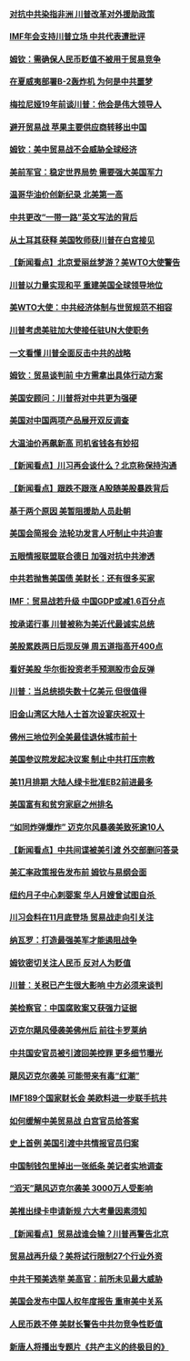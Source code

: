 #### [对抗中共染指非洲 川普改革对外援助政策](../pages/nsc412/n10783337.md?t=10150034) 

#### [IMF年会支持川普立场 中共代表遭批评](../pages/nsc412/n10783214.md?t=10150034) 

#### [姆钦：需确保人民币贬值不被用于贸易竞争](../pages/nsc412/n10782198.md?t=10150034) 

#### [在夏威夷部署B-2轰炸机 为何是中共噩梦](../pages/nsc412/n10781674.md?t=10150034) 

#### [梅拉尼娅19年前谈川普：他会是伟大领导人](../pages/nsc412/n10782415.md?t=10150034) 

#### [避开贸易战 苹果主要供应商转移出中国](../pages/nsc412/n10781823.md?t=10150034) 

#### [姆钦：美中贸易战不会威胁全球经济](../pages/nsc412/n10782089.md?t=10150034) 

#### [美前军官：稳定世界局势 需要强大美国军力](../pages/nsc412/n10781975.md?t=10150034) 

#### [温哥华油价创新纪录 北美第一高](../pages/nsc412/n10781901.md?t=10150034) 

#### [中共更改“一带一路”英文写法的背后](../pages/nsc412/n10781696.md?t=10150034) 

#### [从土耳其获释 美国牧师获川普在白宫接见](../pages/nsc412/n10781786.md?t=10150034) 

#### [【新闻看点】北京爱丽丝梦游？美WTO大使警告](../pages/nsc412/n10781549.md?t=10150034) 

#### [川普以力量实现和平 重建美国全球领导地位](../pages/nsc412/n10781730.md?t=10150034) 

#### [美WTO大使：中共经济体制与世贸规范不相容](../pages/nsc412/n10781260.md?t=10150034) 

#### [川普考虑美驻加大使接任驻UN大使职务](../pages/nsc412/n10781507.md?t=10150034) 

#### [一文看懂  川普全面反击中共的战略](../pages/nsc412/n10780060.md?t=10150034) 

#### [姆钦：贸易谈判前 中方需拿出具体行动方案](../pages/nsc412/n10780360.md?t=10150034) 

#### [美国安顾问：川普将对中共更为强硬](../pages/nsc412/n10780579.md?t=10150034) 

#### [美国对中国两项产品展开双反调查](../pages/nsc412/n10780059.md?t=10150034) 

#### [大温油价再飙新高 司机省钱各有妙招](../pages/nsc412/n10780183.md?t=10150034) 

#### [【新闻看点】川习再会谈什么？北京称保持沟通](../pages/nsc412/n10780037.md?t=10150034) 

#### [【新闻看点】跟跌不跟涨 A股随美股暴跌背后](../pages/nsc412/n10780057.md?t=10150034) 

#### [基于两个原因 美暂阻援助人员赴朝](../pages/nsc412/n10779723.md?t=10150034) 

#### [美国会简报会 法轮功发言人吁制止中共迫害](../pages/nsc412/n10779649.md?t=10150034) 

#### [五眼情报联盟联合德日 加强对抗中共渗透](../pages/nsc412/n10779555.md?t=10150034) 

#### [中共若抛售美国债 美财长：还有很多买家](../pages/nsc412/n10779551.md?t=10150034) 

#### [IMF：贸易战若升级 中国GDP或减1.6百分点](../pages/nsc412/n10779387.md?t=10150034) 

#### [按承诺行事 川普被称为美近代最诚实总统](../pages/nsc412/n10779378.md?t=10150034) 

#### [美股累跌两日后现反弹 周五道指高开400点](../pages/nsc412/n10777885.md?t=10150034) 

#### [看好美股 华尔街投资老手预测股市会反弹](../pages/nsc412/n10778604.md?t=10150034) 

#### [川普：当总统损失数十亿美元 但很值得](../pages/nsc412/n10778932.md?t=10150034) 

#### [旧金山湾区大陆人士首次设宴庆祝双十](../pages/nsc412/n10778620.md?t=10150034) 

#### [佛州三地位列全美最佳退休城市前十](../pages/nsc412/n10777888.md?t=10150034) 

#### [美国参议院发起决议案 制止中共打压宗教](../pages/nsc412/n10777584.md?t=10150034) 

#### [美11月排期 大陆人绿卡批准EB2前进最多](../pages/nsc412/n10777900.md?t=10150034) 

#### [美国富有和贫穷家庭之州排名](../pages/nsc412/n10777911.md?t=10150034) 

#### [“如同炸弹爆炸” 迈克尔风暴袭美致死逾10人](../pages/nsc412/n10777806.md?t=10150034) 

#### [【新闻看点】中共间谍被美引渡 外交部删问答录](../pages/nsc412/n10777155.md?t=10150034) 

#### [美汇率政策报告发布前 姆钦与易纲会面](../pages/nsc412/n10777156.md?t=10150034) 

#### [纽约月子中心刺婴案 华人月嫂曾试图自杀 ](../pages/nsc412/n10777493.md?t=10150034) 

#### [川习会料在11月底登场 贸易战走向引关注](../pages/nsc412/n10777468.md?t=10150034) 

#### [纳瓦罗：打造最强美军才能遏阻战争](../pages/nsc412/n10777382.md?t=10150034) 

#### [姆钦密切关注人民币 反对人为贬值](../pages/nsc412/n10777297.md?t=10150034) 

#### [川普：关税已产生很大影响 中方必须来谈判](../pages/nsc412/n10777141.md?t=10150034) 

#### [美检察官：中国腐败案又获强力证据](../pages/nsc412/n10777118.md?t=10150034) 

#### [迈克尔飓风侵袭美佛州后 前往卡罗莱纳](../pages/nsc412/n10777049.md?t=10150034) 

#### [中共国安官员被引渡回美控罪 更多细节曝光](../pages/nsc412/n10775561.md?t=10150034) 

#### [飓风迈克尔袭美 可能带来有毒“红潮”](../pages/nsc412/n10776149.md?t=10150034) 

#### [IMF189个国家财长会 美欧料进一步联手抗共](../pages/nsc412/n10775397.md?t=10150034) 

#### [如何缓解中美贸易战 白宫官员给答案](../pages/nsc412/n10775590.md?t=10150034) 

#### [史上首例 美国引渡中共情报官员归案](../pages/nsc412/n10775224.md?t=10150034) 

#### [中国制钱包里掉出一张纸条 美记者实地调查](../pages/nsc412/n10775105.md?t=10150034) 

#### [“滔天”飓风迈克尔袭美 3000万人受影响](../pages/nsc412/n10775248.md?t=10150034) 

#### [美推出绿卡申请新规 六大考量因素须知](../pages/nsc412/n10774920.md?t=10150034) 

#### [【新闻看点】贸易战谁会输？川普再警告北京](../pages/nsc412/n10774769.md?t=10150034) 

#### [贸易战再升级？美将试行限制27个行业外资](../pages/nsc412/n10774978.md?t=10150034) 

#### [中共干预美选举 美高官：前所未见最大威胁](../pages/nsc412/n10774924.md?t=10150034) 

#### [美国会发布中国人权年度报告 重审美中关系](../pages/nsc412/n10774917.md?t=10150034) 

#### [人民币跌不停 美财长警告中共勿竞争性贬值](../pages/nsc412/n10774778.md?t=10150034) 

#### [新唐人将播出专题片《共产主义的终极目的》](../pages/nsc412/n10767004.md?t=10150034) 

